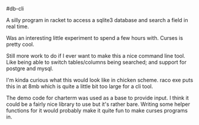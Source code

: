 #db-cli

A silly program in racket to access a sqlite3 database and search a field in real time.

Was an interesting little experiment to spend a few hours with.  Curses is pretty cool.

Still more work to do if I ever want to make this a nice command line tool.  Like being able to switch tables/columns being searched; and support for postgre and mysql.
 
I'm kinda curious what this would look like in chicken scheme.  raco exe puts this in at 8mb which is quite a little bit too large for a cli tool.

The demo code for charterm was used as a base to provide input.  I think it could be a fairly nice library to use but it's rather bare.  Writing some helper functions for it would probably make it quite fun to make curses programs in.
